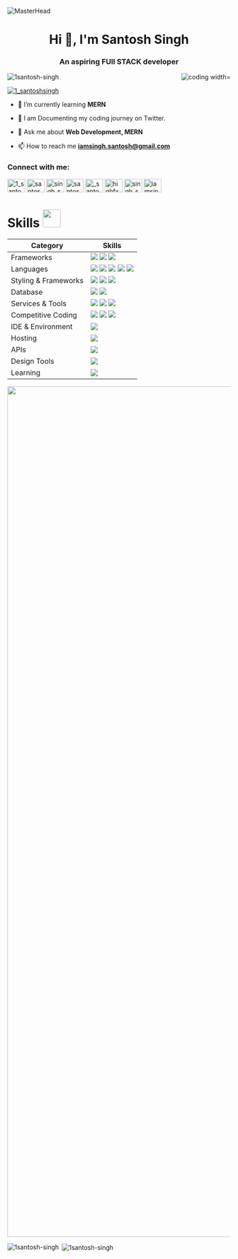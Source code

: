 ![MasterHead](https://user-images.githubusercontent.com/74038190/225813708-98b745f2-7d22-48cf-9150-083f1b00d6c9.gif)
<h1 align="center">Hi 👋, I'm Santosh Singh</h1>
<h3 align="center">An aspiring FUll STACK developer </h3>
<img align="right" alt="coding width="400px" src="https://media2.giphy.com/media/RbDKaczqWovIugyJmW/giphy.gif?cid=ecf05e47hvns9h36j33cg7djr82czc85tur46jkuzaswobeh&ep=v1_gifs_search&rid=giphy.gif&ct=g">

<p align="left"> <img src="https://komarev.com/ghpvc/?username=1santosh-singh&label=Profile%20views&color=0e75b6&style=flat" alt="1santosh-singh" /> </p>

<p align="left"> <a href="https://twitter.com/1_santoshsingh" target="blank"><img src="https://img.shields.io/twitter/follow/1_santoshsingh?logo=twitter&style=for-the-badge" alt="1_santoshsingh" /></a> </p>

- 🌱 I’m currently learning **MERN**

- 📝 I am Documenting my coding journey on Twitter.

- 💬 Ask me about **Web Development, MERN**

- 📫 How to reach me **iamsingh.santosh@gmail.com**

<h3 align="left">Connect with me:</h3>
<p align="left">
<a href="https://twitter.com/1_santoshsingh" target="blank"><img align="center" src="https://raw.githubusercontent.com/rahuldkjain/github-profile-readme-generator/master/src/images/icons/Social/twitter.svg" alt="1_santoshsingh" height="30" width="40" /></a>
<a href="https://linkedin.com/in/santosh singh" target="blank"><img align="center" src="https://raw.githubusercontent.com/rahuldkjain/github-profile-readme-generator/master/src/images/icons/Social/linked-in-alt.svg" alt="santosh singh" height="30" width="40" /></a>
<a href="https://stackoverflow.com/users/singh_santosh" target="blank"><img align="center" src="https://raw.githubusercontent.com/rahuldkjain/github-profile-readme-generator/master/src/images/icons/Social/stack-overflow.svg" alt="singh_santosh" height="30" width="40" /></a>
<a href="https://fb.com/santosh singh" target="blank"><img align="center" src="https://raw.githubusercontent.com/rahuldkjain/github-profile-readme-generator/master/src/images/icons/Social/facebook.svg" alt="santosh singh" height="30" width="40" /></a>
<a href="https://instagram.com/_santoshhhhhhhh" target="blank"><img align="center" src="https://raw.githubusercontent.com/rahuldkjain/github-profile-readme-generator/master/src/images/icons/Social/instagram.svg" alt="_santoshhhhhhhh" height="30" width="40" /></a>
<a href="https://www.youtube.com/c/highfx" target="blank"><img align="center" src="https://raw.githubusercontent.com/rahuldkjain/github-profile-readme-generator/master/src/images/icons/Social/youtube.svg" alt="highfx" height="30" width="40" /></a>
<a href="https://www.leetcode.com/singh_santosh" target="blank"><img align="center" src="https://raw.githubusercontent.com/rahuldkjain/github-profile-readme-generator/master/src/images/icons/Social/leet-code.svg" alt="singh_santosh" height="30" width="40" /></a>
<a href="https://auth.geeksforgeeks.org/user/iamsinghszia" target="blank"><img align="center" src="https://raw.githubusercontent.com/rahuldkjain/github-profile-readme-generator/master/src/images/icons/Social/geeks-for-geeks.svg" alt="iamsinghszia" height="30" width="40" /></a>
</p>

# Skills <img src='https://user-images.githubusercontent.com/74038190/206662607-d9e7591e-bbf9-42f9-9386-29efc927bc16.gif' width="40"> 

| Category        | Skills        |
|-----------------|---------------|
| Frameworks| <img src="https://img.shields.io/badge/React-20232A?style=for-the-badge&logo=react&logoColor=61DAFB"/> <img src="https://img.shields.io/badge/Express.js-000000?style=for-the-badge&logo=express&logoColor=white"/> <img src="https://img.shields.io/badge/Node.js-339933?style=for-the-badge&logo=nodedotjs&logoColor=white"/>   |
| Languages       | <img src="https://img.shields.io/badge/JavaScript-323330?style=for-the-badge&logo=javascript&logoColor=F7DF1E"/> <img src="https://img.shields.io/badge/TypeScript-007ACC?style=for-the-badge&logo=typescript&logoColor=white"/> <img src="https://img.shields.io/badge/C%2B%2B-00599C?style=for-the-badge&logo=c%2B%2B&logoColor=white"/> <img src="https://img.shields.io/badge/C-00599C?style=for-the-badge&logo=c&logoColor=white"/> <img src="https://img.shields.io/badge/HTML5-E34F26?style=for-the-badge&logo=html5&logoColor=white" /> 
| Styling & Frameworks | <img src="https://img.shields.io/badge/CSS3-1572B6?style=for-the-badge&logo=css3&logoColor=white" /> <img src="https://img.shields.io/badge/Tailwind_CSS-38B2AC?style=for-the-badge&logo=tailwind-css&logoColor=white"/>  <img src="https://img.shields.io/badge/Bootstrap-563D7C?style=for-the-badge&logo=bootstrap&logoColor=white" />  |
| Database | <img src="https://img.shields.io/badge/MongoDB-4EA94B?style=for-the-badge&logo=mongodb&logoColor=white"/> <img src="https://img.shields.io/badge/MySQL-005C84?style=for-the-badge&logo=mysql&logoColor=white"/> |
| Services & Tools| <a href="https://github.com/Anmol-Baranwal"><img src="https://img.shields.io/badge/GitHub-000000?style=for-the-badge&logo=github&logoColor=white"/></a> <img src="https://img.shields.io/badge/GIT-E44C30?style=for-the-badge&logo=git&logoColor=white"/> <img src="https://img.shields.io/badge/firebase-ffca28?style=for-the-badge&logo=firebase&logoColor=black"/> |
| Competitive Coding | <a href="https://leetcode.com/anmol4coder/"><img src="https://img.shields.io/badge/-LeetCode-FFA116?style=for-the-badge&logo=LeetCode&logoColor=black"/></a> <a href="https://auth.geeksforgeeks.org/user/anmolbaranwal119"><img src="https://img.shields.io/badge/GeeksforGeeks-298D46?style=for-the-badge&logo=geeksforgeeks&logoColor=white"/></a> <a href="https://www.codechef.com/users/anmol119"><img src="https://img.shields.io/badge/-CodeChef-5B4638?style=for-the-badge&logo=CodeChef&logoColor=white"/></a> |
| IDE & Environment | <img src="https://img.shields.io/badge/VSCode-0078D4?style=for-the-badge&logo=visual%20studio%20code&logoColor=white" />
| Hosting         | <img src="https://img.shields.io/badge/Vercel-000000?style=for-the-badge&logo=vercel&logoColor=white"/> 
| APIs | <img src="https://img.shields.io/badge/Postman-FF6C37?style=for-the-badge&logo=Postman&logoColor=white" />
| Design Tools    |<img src="https://img.shields.io/badge/Figma-F24E1E?style=for-the-badge&logo=figma&logoColor=white"/>
| Learning |<img src="https://img.shields.io/badge/Udemy-EC5252?style=for-the-badge&logo=Udemy&logoColor=white" />
  
<img src="https://www.animatedimages.org/data/media/562/animated-line-image-0184.gif" width="1920" />

<br>



<p><img align="left" src="https://github-readme-stats.vercel.app/api/top-langs?username=1santosh-singh&show_icons=true&locale=en&layout=compact" alt="1santosh-singh" /></p>

<p>&nbsp;<img align="center" src="https://github-readme-stats.vercel.app/api?username=1santosh-singh&show_icons=true&locale=en" alt="1santosh-singh" /></p>
